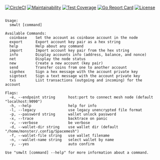 [![CircleCI](https://circleci.com/gh/sudachen/smwlt.svg?style=svg)](https://circleci.com/gh/sudachen/smwlt)
[![Maintainability](https://api.codeclimate.com/v1/badges/45a94df6ce0f10650766/maintainability)](https://codeclimate.com/github/sudachen/smwlt/maintainability)
[![Test Coverage](https://api.codeclimate.com/v1/badges/45a94df6ce0f10650766/test_coverage)](https://codeclimate.com/github/sudachen/smwlt/test_coverage)
[![Go Report Card](https://goreportcard.com/badge/github.com/sudachen/smwlt)](https://goreportcard.com/report/github.com/sudachen/smwlt)
[![License](https://img.shields.io/badge/License-MIT-blue.svg)](https://opensource.org/licenses/MIT)

```

Usage:
  smwlt [command]

Available Commands:
  coinbase    Set the account as coinbase account in the node
  export      Export account key pair as a hex string
  help        Help about any command
  import      Import account key pair from the hex string
  info        Display accounts info (address, balance, and nonce)
  net         Display the node status
  new         Create a new account (key pair)
  send        Transfer coins from one to another account
  signhex     Sign a hex message with the account private key
  signtext    Sign a text message with the account private key
  txs         List transactions (outgoing and incoming) for the account

Flags:
  -e, --endpoint string      host:port to connect mesh node (default "localhost:9090")
  -h, --help                 help for info
  -l, --legacy               use legacy unencrypted file format
  -p, --password string      wallet unlock password
  -x, --trace                backtrace on panic
  -v, --verbose              be verbose
  -d, --wallet-dir string    use wallet dir (default "/home/monster/.config/Spacemesh")
  -f, --wallet-file string   use wallet filename
  -n, --wallet-name string   select wallet by name
  -y, --yes                  auto confirm

Use "smwlt [command] --help" for more information about a command.
```
